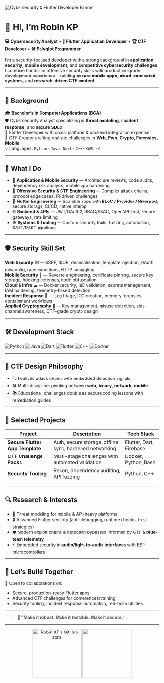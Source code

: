 <!-- Banner -->
![Cybersecurity & Flutter Developer Banner](https://i.imgur.com/6xI2p1b.png)

# 👋 Hi, I’m **Robin KP**  

**💻 Cybersecurity Analyst** • **📱 Flutter Application Developer** • **🏆 CTF Developer** • **🛠 Polyglot Programmer**

I’m a security-focused developer with a strong background in **application security**, **mobile development**, and **competitive cybersecurity challenges**.  
I combine hands-on offensive security skills with production-grade development experience—building **secure mobile apps**, **cloud-connected systems**, and **research-driven CTF content**.

---

## 📜 **Background**

🎓 **Bachelor’s in Computer Applications (BCA)**  
🛡 Cybersecurity Analyst specializing in **threat modeling**, **incident response**, and **secure SDLC**  
📱 Flutter Developer with cross-platform & backend integration expertise  
🧩 CTF Creator crafting realistic challenges in **Web, Pwn, Crypto, Forensics, Mobile**  
💡 Languages: `Python` · `Java` · `Dart` · `C++` · `XAML` · `C`

---

## 🚀 **What I Do**

- 🔐 **Application & Mobile Security** — Architecture reviews, code audits, dependency risk analysis, mobile app hardening  
- 🎯 **Offensive Security & CTF Engineering** — Complex attack chains, protocol edge cases, IR-driven challenges  
- 📲 **Flutter Engineering** — Scalable apps with **BLoC / Provider / Riverpod**, secure storage, CI/CD, native interop  
- 🌐 **Backend & APIs** — JWT/OAuth2, RBAC/ABAC, OpenAPI-first, secure gateways, rate limiting  
- ⚙ **Systems & Tooling** — Custom security tools, fuzzing, automation, SAST/DAST pipelines  

---

## 🛡 **Security Skill Set**

**Web Security** 🕸 — SSRF, IDOR, deserialization, template injection, OAuth misconfig, race conditions, HTTP smuggling  
**Mobile Security** 📱 — Reverse engineering, certificate pinning, secure key storage, hooking defenses, code obfuscation  
**Cloud & Infra** ☁ — Docker security, IaC validation, secrets management, IAM hardening, telemetry-based detection  
**Incident Response** 🚨 — Log triage, IOC creation, memory forensics, containment workflows  
**Applied Cryptography** 🔑 — Key management, misuse detection, side-channel awareness, CTF-grade crypto design  

---

## 🛠 **Development Stack**

![Python](https://img.shields.io/badge/Python-3572A5?style=for-the-badge&logo=python&logoColor=white)
![Java](https://img.shields.io/badge/Java-F89820?style=for-the-badge&logo=java&logoColor=white)
![Dart](https://img.shields.io/badge/Dart-0175C2?style=for-the-badge&logo=dart&logoColor=white)
![Flutter](https://img.shields.io/badge/Flutter-02569B?style=for-the-badge&logo=flutter&logoColor=white)
![C++](https://img.shields.io/badge/C++-00599C?style=for-the-badge&logo=cplusplus&logoColor=white)
![Docker](https://img.shields.io/badge/Docker-2496ED?style=for-the-badge&logo=docker&logoColor=white)

---

## 🎯 **CTF Design Philosophy**

- 🔍 Realistic attack chains with embedded detection signals  
- 🛠 Multi-discipline: pivoting between **web**, **binary**, **network**, **mobile**  
- 📚 Educational: challenges double as secure coding lessons with remediation guides  

---

## 📌 **Selected Projects**

| Project | Description | Tech Stack |
|---------|-------------|------------|
| **Secure Flutter App Template** | Auth, secure storage, offline sync, hardened networking | Flutter, Dart, Firebase |
| **CTF Challenge Packs** | Multi-stage challenges with automated validation | Docker, Python, Bash |
| **Security Tooling** | Recon, dependency auditing, API fuzzing | Python, C++ |

---

## 🔍 **Research & Interests**

- 📱 Threat modeling for mobile & API-heavy platforms  
- 🔒 Advanced Flutter security (anti-debugging, runtime checks, trust strategies)  
- 🛡 Modern exploit chains & detection bypasses informed by **CTF & blue-team telemetry**  
- ⚡ Embedded security in **audio/light-to-audio interfaces** with ESP microcontrollers  

---

## 🤝 **Let’s Build Together**

💬 Open to collaborations on:  
- Secure, production-ready Flutter apps  
- Advanced CTF challenges for conferences/training  
- Security tooling, incident response automation, red-team utilities  

---

> 📝 **"Make it robust. Make it testable. Make it secure."**

---

<!-- GitHub Stats -->
<p align="center">
  <img src="https://github-readme-stats.vercel.app/api?username=robinkp&show_icons=true&theme=radical" alt="Robin KP's GitHub stats" height="160"/>
  <img src="https://github-readme-stats.vercel.app/api/top-langs/?username=robinkp&layout=compact&theme=radical" height="160"/>
</p>
